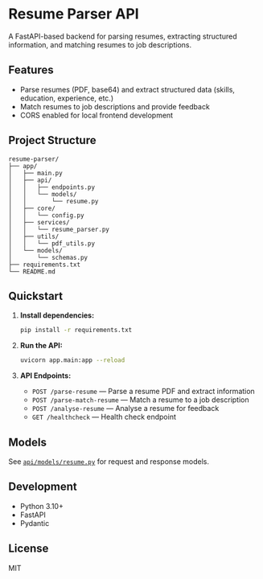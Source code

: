 # Resume Parser API

A FastAPI-based backend for parsing resumes, extracting structured information, and matching resumes to job descriptions.

## Features

- Parse resumes (PDF, base64) and extract structured data (skills, education, experience, etc.)
- Match resumes to job descriptions and provide feedback
- CORS enabled for local frontend development

## Project Structure

```
resume-parser/
├── app/
│   ├── main.py
│   ├── api/
│   │   ├── endpoints.py
│   │   └── models/
│   │       └── resume.py
│   ├── core/
│   │   └── config.py
│   ├── services/
│   │   └── resume_parser.py
│   ├── utils/
│   │   └── pdf_utils.py
│   └── models/
│       └── schemas.py
├── requirements.txt
└── README.md
```

## Quickstart

1. **Install dependencies:**

   ```bash
   pip install -r requirements.txt
   ```

2. **Run the API:**

   ```bash
   uvicorn app.main:app --reload
   ```

3. **API Endpoints:**
   - `POST /parse-resume` — Parse a resume PDF and extract information
   - `POST /parse-match-resume` — Match a resume to a job description
   - `POST /analyse-resume` — Analyse a resume for feedback
   - `GET /healthcheck` — Health check endpoint

## Models

See [`api/models/resume.py`](app/api/models/resume.py) for request and response models.

## Development

- Python 3.10+
- FastAPI
- Pydantic

## License

MIT
